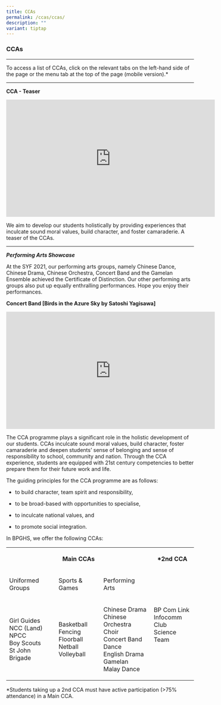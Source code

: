 ```yaml
---
title: CCAs
permalink: /ccas/ccas/
description: ""
variant: tiptap
---
```

<h3>CCAs</h3>
<hr>
<p>To access a list of CCAs, click on the relevant tabs on the left-hand
side of the page or the menu tab at the top of the page (mobile version).*</p>
<hr>
<p><strong>CCA - Teaser</strong>
</p>
<div class="iframe-wrapper">
<iframe height="315" width="560" allowfullscreen="true" frameborder="0" src="https://www.youtube.com/embed/zk5vBox7q68"></iframe>
</div>
<p>We aim to develop our students holistically by providing experiences that
inculcate sound moral values, build character, and foster camaraderie.
A teaser of the CCAs.</p>
<hr>
<p><strong><em>Performing Arts Showcase</em></strong>
</p>
<p>At the SYF 2021, our performing arts groups, namely Chinese Dance, Chinese
Drama, Chinese Orchestra, Concert Band and the Gamelan Ensemble achieved
the Certificate of Distinction. Our other performing arts groups also put
up equally enthralling performances. Hope you enjoy their performances.</p>
<p><strong>Concert Band [Birds in the Azure Sky by Satoshi Yagisawa]</strong>
</p>
<div class="iframe-wrapper">
<iframe height="315" width="560" allowfullscreen="true" frameborder="0" src="https://www.youtube.com/embed/1ZTG-2iwlmE"></iframe>
</div>
<p></p>
<p>The CCA programme plays a significant role in the holistic development
of our students. CCAs inculcate sound moral values, build character, foster
camaraderie and deepen students’ sense of belonging and sense of responsibility
to school, community and nation. Through the CCA experience, students are
equipped with 21st&nbsp;century competencies to better prepare them for
their future work and life.</p>
<p>The guiding principles for the CCA programme are as follows:</p>
<ul data-tight="true" class="tight">
<li>
<p>to build character, team spirit and responsibility,</p>
</li>
<li>
<p>to be broad-based with opportunities to specialise,</p>
</li>
<li>
<p>to inculcate national values, and</p>
</li>
<li>
<p>to promote social integration.</p>
</li>
</ul>
<p>In BPGHS, we offer the following CCAs:</p>
<table style="minWidth: 100px">
<colgroup>
<col>
<col>
<col>
<col>
</colgroup>
<tbody>
<tr>
<th rowspan="1" colspan="3">
<p>Main CCAs</p>
</th>
<th rowspan="1" colspan="1">
<p>*2nd CCA</p>
</th>
</tr>
<tr>
<td rowspan="1" colspan="1">
<p>Uniformed Groups</p>
</td>
<td rowspan="1" colspan="1">
<p>Sports &amp; Games</p>
</td>
<td rowspan="1" colspan="1">
<p>Performing Arts</p>
</td>
<td rowspan="2" colspan="1">
<p>BP Com Link
<br>Infocomm Club
<br>Science Team</p>
</td>
</tr>
<tr>
<td rowspan="1" colspan="1">
<p>Girl Guides
<br>NCC (Land)
<br>NPCC
<br>Boy Scouts
<br>St John Brigade</p>
</td>
<td rowspan="1" colspan="1">
<p>Basketball
<br>Fencing
<br>Floorball
<br>Netball
<br>Volleyball</p>
</td>
<td rowspan="1" colspan="1">
<p>Chinese Drama
<br>Chinese Orchestra
<br>Choir
<br>Concert Band
<br>Dance
<br>English Drama
<br>Gamelan
<br>Malay Dance</p>
</td>
</tr>
</tbody>
</table>
<p>*Students taking up a 2nd CCA must have active participation (&gt;75%
attendance) in a Main CCA.</p>